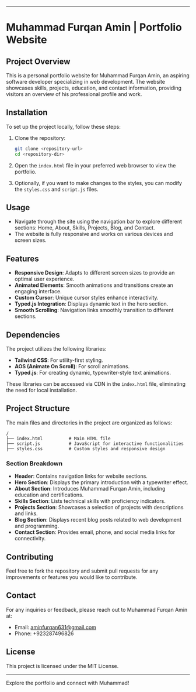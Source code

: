 


---

# Muhammad Furqan Amin | Portfolio Website

## Project Overview
This is a personal portfolio website for Muhammad Furqan Amin, an aspiring software developer specializing in web development. The website showcases skills, projects, education, and contact information, providing visitors an overview of his professional profile and work.

## Installation
To set up the project locally, follow these steps:

1. Clone the repository:
   ```bash
   git clone <repository-url>
   cd <repository-dir>
   ```

2. Open the `index.html` file in your preferred web browser to view the portfolio.

3. Optionally, if you want to make changes to the styles, you can modify the `styles.css` and `script.js` files.

## Usage
- Navigate through the site using the navigation bar to explore different sections: Home, About, Skills, Projects, Blog, and Contact.
- The website is fully responsive and works on various devices and screen sizes.

## Features
- **Responsive Design**: Adapts to different screen sizes to provide an optimal user experience.
- **Animated Elements**: Smooth animations and transitions create an engaging interface.
- **Custom Cursor**: Unique cursor styles enhance interactivity.
- **Typed.js Integration**: Displays dynamic text in the hero section.
- **Smooth Scrolling**: Navigation links smoothly transition to different sections.

## Dependencies
The project utilizes the following libraries:
- **Tailwind CSS**: For utility-first styling.
- **AOS (Animate On Scroll)**: For scroll animations.
- **Typed.js**: For creating dynamic, typewriter-style text animations.

These libraries can be accessed via CDN in the `index.html` file, eliminating the need for local installation.

## Project Structure
The main files and directories in the project are organized as follows:

```plaintext
/
├── index.html          # Main HTML file
├── script.js           # JavaScript for interactive functionalities
├── styles.css          # Custom styles and responsive design
```

### Section Breakdown
- **Header**: Contains navigation links for website sections.
- **Hero Section**: Displays the primary introduction with a typewriter effect.
- **About Section**: Introduces Muhammad Furqan Amin, including education and certifications.
- **Skills Section**: Lists technical skills with proficiency indicators.
- **Projects Section**: Showcases a selection of projects with descriptions and links.
- **Blog Section**: Displays recent blog posts related to web development and programming.
- **Contact Section**: Provides email, phone, and social media links for connectivity.

## Contributing
Feel free to fork the repository and submit pull requests for any improvements or features you would like to contribute.

## Contact
For any inquiries or feedback, please reach out to Muhammad Furqan Amin at:
- Email: aminfurqan631@gmail.com
- Phone: +923287496826

## License
This project is licensed under the MIT License.

---

Explore the portfolio and connect with Muhammad!
